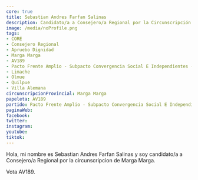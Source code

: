```yaml
---
core: true
title: Sebastian Andres Farfan Salinas
description: Candidato/a a Consejero/a Regional por la Circunscripción de Marga Marga
image: /media/noProfile.png
tags:
- CORE
- Consejero Regional
- Apruebo Dignidad
- Marga Marga
- AV189
- Pacto Frente Amplio - Subpacto Convergencia Social E Independientes - Convergencia Social
- Limache
- Olmue
- Quilpue
- Villa Alemana
circunscripcionProvincial: Marga Marga
papeleta: AV189
partido: Pacto Frente Amplio - Subpacto Convergencia Social E Independientes - Convergencia Social
paginaWeb:
facebook:
twitter:
instagram:
youtube:
tiktok:
---
```

Hola, mi nombre es Sebastian Andres Farfan Salinas y soy candidato/a a Consejero/a Regional por la circunscripcion de Marga Marga.

Vota AV189.